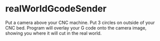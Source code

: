 # realWorldGcodeSender
Put a camera above your CNC machine.  Put 3 circles on outside of your CNC bed.  Program will overlay your G code onto the camera image, showing you where it will cut in the real world.
